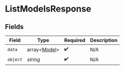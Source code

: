 # ListModelsResponse


## Fields

| Field                                        | Type                                         | Required                                     | Description                                  |
| -------------------------------------------- | -------------------------------------------- | -------------------------------------------- | -------------------------------------------- |
| `data`                                       | array<[Model](../../models/shared/Model.md)> | :heavy_check_mark:                           | N/A                                          |
| `object`                                     | *string*                                     | :heavy_check_mark:                           | N/A                                          |